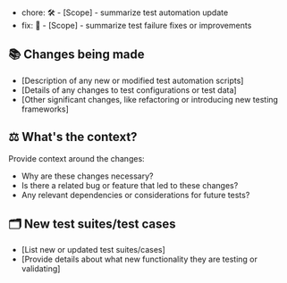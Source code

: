 - chore: 🛠️ - [Scope] - summarize test automation update
- fix: 🔧 - [Scope] - summarize test failure fixes or improvements

## 📚 Changes being made

- [Description of any new or modified test automation scripts]
- [Details of any changes to test configurations or test data]
- [Other significant changes, like refactoring or introducing new testing frameworks]

## ⚖️ What's the context?

Provide context around the changes:

- Why are these changes necessary?
- Is there a related bug or feature that led to these changes?
- Any relevant dependencies or considerations for future tests?

## 🗂️ New test suites/test cases

- [List new or updated test suites/cases]
- [Provide details about what new functionality they are testing or validating]
